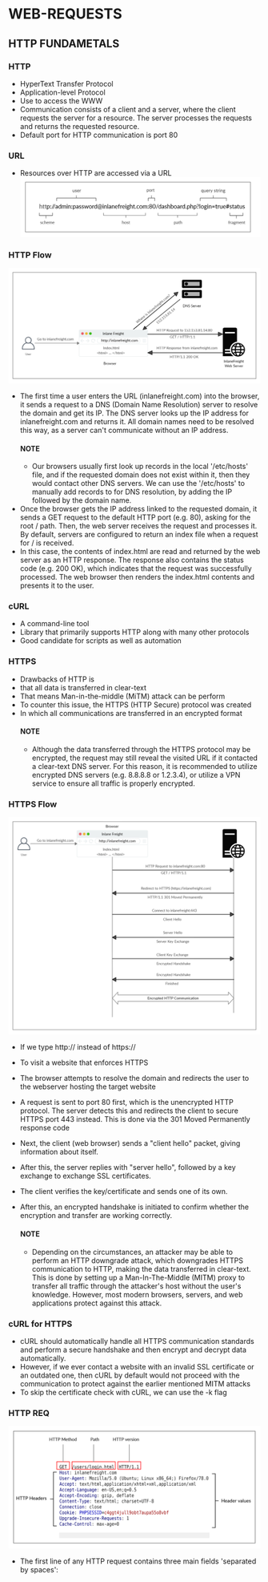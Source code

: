 # WEB-REQUESTS #

## HTTP FUNDAMETALS ##

  ### HTTP ###
  - HyperText Transfer Protocol
  - Application-level Protocol
  - Use to access the WWW
  - Communication consists of a client and a server, where the client requests the server for a resource. The server processes the requests and returns the requested resource.
  - Default port for HTTP communication is port 80
    
 ### URL ###
 - Resources over HTTP are accessed via a URL
   ![My Image](images/url_structure.png)
   
### HTTP Flow ###
  ![My Image](images/HTTP_Flow.png)
- The first time a user enters the URL (inlanefreight.com) into the browser, it sends a request to a DNS (Domain Name Resolution) server to resolve the domain and get its IP. The DNS server looks up the IP address for inlanefreight.com and returns it. All domain names need to be resolved this way, as a server can't communicate without an IP address.
  #### NOTE ####
  - Our browsers usually first look up records in the local '/etc/hosts' file, and if the requested domain does not exist within it, then they would contact other DNS servers. We can use the '/etc/hosts' to manually add records to for DNS resolution, by adding the IP followed by the domain name.
- Once the browser gets the IP address linked to the requested domain, it sends a GET request to the default HTTP port (e.g. 80), asking for the root / path. Then, the web server receives the request and processes it. By default, servers are configured to return an index file when a request for / is received.
- In this case, the contents of index.html are read and returned by the web server as an HTTP response. The response also contains the status code (e.g. 200 OK), which indicates that the request was successfully processed. The web browser then renders the index.html contents and presents it to the user. 

### cURL ###
- A command-line tool
- Library that primarily supports HTTP along with many other protocols
- Good candidate for scripts as well as automation

### HTTPS ###
- Drawbacks of HTTP is
- that all data is transferred in clear-text
- That means Man-in-the-middle (MiTM) attack can be perform
- To counter this issue, the HTTPS (HTTP Secure) protocol was created
- In which all communications are transferred in an encrypted format
  #### NOTE ####
  - Although the data transferred through the HTTPS protocol may be encrypted, the request may still reveal the visited URL if it contacted a clear-text DNS server. For this reason, it is recommended to utilize encrypted DNS servers (e.g. 8.8.8.8 or 1.2.3.4), or utilize a VPN service to ensure all traffic is properly encrypted.

### HTTPS Flow ###
![My Image](images/HTTPS_Flow.png)

- If we type http:// instead of https://
- To visit a website that enforces HTTPS
- The browser attempts to resolve the domain and redirects the user to the webserver hosting the target website
- A request is sent to port 80 first, which is the unencrypted HTTP protocol. The server detects this and redirects the client to secure HTTPS port 443 instead. This is done via the 301 Moved Permanently response code

- Next, the client (web browser) sends a "client hello" packet, giving information about itself.
- After this, the server replies with "server hello", followed by a key exchange to exchange SSL certificates.
- The client verifies the key/certificate and sends one of its own.
- After this, an encrypted handshake is initiated to confirm whether the encryption and transfer are working correctly.
  #### NOTE ####
  - Depending on the circumstances, an attacker may be able to perform an HTTP downgrade attack, which downgrades HTTPS communication to HTTP, making the data transferred in clear-text. This is done by setting up a Man-In-The-Middle (MITM) proxy to transfer all traffic through the attacker's host without the user's knowledge. However, most modern browsers, servers, and web applications protect against this attack.

### cURL for HTTPS ###
- cURL should automatically handle all HTTPS communication standards and perform a secure handshake and then encrypt and decrypt data automatically.
- However, if we ever contact a website with an invalid SSL certificate or an outdated one, then cURL by default would not proceed with the communication to protect against the earlier mentioned MITM attacks
- To skip the certificate check with cURL, we can use the -k flag

### HTTP REQ ###
 ![My Image](images/raw_request.png)
 
- The first line of any HTTP request contains three main fields 'separated by spaces':
